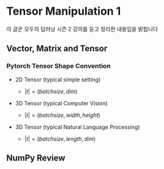 # Tensor Manipulation 1

이 글은 모두의 딥러닝 시즌 2 강의를 듣고 정리한 내용임을 밝힙니다

## Vector, Matrix and Tensor

### Pytorch Tensor Shape Convention

* 2D Tensor (typical simple setting)
  * $|t| = (batch size, dim)$

* 3D Tensor (typical Computer Vision)
  * $|t| = (batch size, width, height)$
* 3D Tensor (typical Natural Language Processing)
  * $|t| = (batch size, length, dim)$



## NumPy Review

